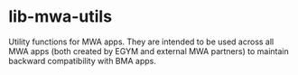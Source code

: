 # lib-mwa-utils
Utility functions for MWA apps. They are intended to be used across all MWA apps (both created by EGYM and external MWA partners) to maintain backward compatibility with BMA apps.
